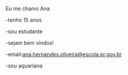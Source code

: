 Eu me chamo Ana

-tenho 15 anos

-sou estudante

-sejam bem vindos!

-email:ana.hernandes.oliveira@escola.pr.gov.br

-sou aquariana
